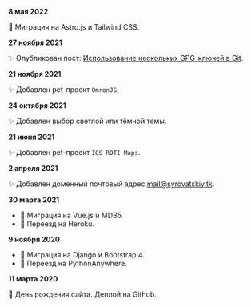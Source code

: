 **8 мая 2022**

🔧 Миграция на Astro.js и Tailwind CSS.

**27 ноября 2021**

✨ Опубликован пост: [Использование нескольких GPG-ключей в Git](/blog/multiple-git-gpg).

**21 ноября 2021**

✨ Добавлен pet-проект `OmronJS`.

**24 октября 2021**

✨ Добавлен выбор светлой или тёмной темы.

**21 июня 2021**

✨ Добавлен pet-проект `IGS ROTI Maps`.

**2 апреля 2021**

✨ Добавлен доменный почтовый адрес mail@syrovatskiy.tk.

**30 марта 2021**

- 🔧 Миграция на Vue.js и MDB5.
- 🔧 Переезд на Heroku.

**9 ноября 2020**

- 🔧 Миграция на Django и Bootstrap 4.
- 🔧 Переезд на PythonAnywhere.

**11 марта 2020**

🎉 День рождения сайта. Деплой на Github.
